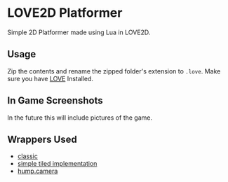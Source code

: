 # LOVE2D Platformer

Simple 2D Platformer made using Lua in LOVE2D.

## Usage
Zip the contents and rename the zipped folder's extension to ```.love```.  Make sure you have <a href='https://love2d.org/'>LOVE</a> Installed.

## In Game Screenshots
In the future this will include pictures of the game.

## Wrappers Used
<ul>
  <li><a href='https://github.com/rxi/classic'>classic</a></li>

  <li><a href='https://github.com/karai17/Simple-Tiled-Implementation'>simple tiled implementation</a></li>

  <li><a href='https://github.com/vrld/hump/blob/master/camera.lua'>hump.camera</a></li>
</ul>
